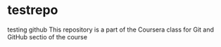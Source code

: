 # testrepo
testing github
This repository is a part of the Coursera class for Git and GitHub sectio of the course
